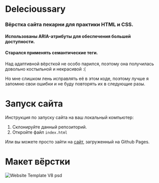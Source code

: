 # Delecioussary
### Вёрстка сайта пекарни для практики HTML и CSS. 
#### Использованы ARIA-атрибуты для обеспечения большей доступности.
#### Старался применять семантические теги.
Над адаптивной вёрсткой не особо парился, поэтому она получилась довольно костыльной и некрасивой :( 

Но мне слишком лень исправлять её в этом коде, поэтому лучше я запомню свои ошибки и не буду повторять их в следующие разы.

# Запуск сайта
Инструкция по запуску сайта на ваш локальный компьютер:
   1. Склонируйте данный репозиторий.
   2. Откройте файл ```index.html```
   
Или вы можете просто зайти на [сайт](https://kriswis.github.io/Delecioussary/), загруженный на Github Pages.
 # Макет вёрстки
 ![Website Template V8 psd](https://user-images.githubusercontent.com/94256853/236705306-228c624f-bb34-4952-904a-408492f080d1.png)
